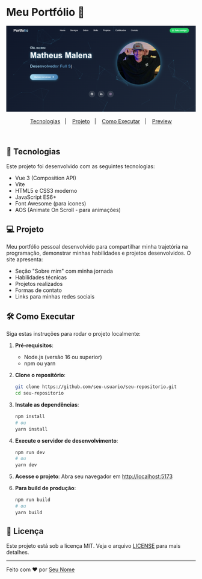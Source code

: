 # Meu Portfólio 🤙

![Tela Inicial](./src/assets/img/new-page.png)

<p align="center">
  <a href="#-tecnologias">Tecnologias</a>&nbsp;&nbsp;&nbsp;|&nbsp;&nbsp;&nbsp;
  <a href="#-projeto">Projeto</a>&nbsp;&nbsp;&nbsp;|&nbsp;&nbsp;&nbsp;
  <a href="#-como-executar">Como Executar</a>&nbsp;&nbsp;&nbsp;|&nbsp;&nbsp;&nbsp;
  <a href="#-preview">Preview</a>
</p>

<br>

## 🚀 Tecnologias

Este projeto foi desenvolvido com as seguintes tecnologias:

- Vue 3 (Composition API)
- Vite
- HTML5 e CSS3 moderno
- JavaScript ES6+
- Font Awesome (para ícones)
- AOS (Animate On Scroll - para animações)

## 💻 Projeto

Meu portfólio pessoal desenvolvido para compartilhar minha trajetória na programação, demonstrar minhas habilidades e projetos desenvolvidos. O site apresenta:

- Seção "Sobre mim" com minha jornada
- Habilidades técnicas
- Projetos realizados
- Formas de contato
- Links para minhas redes sociais

## 🛠️ Como Executar

Siga estas instruções para rodar o projeto localmente:

1. **Pré-requisitos**:
   - Node.js (versão 16 ou superior)
   - npm ou yarn

2. **Clone o repositório**:
   ```bash
   git clone https://github.com/seu-usuario/seu-repositorio.git
   cd seu-repositorio
   ```

3. **Instale as dependências**:
   ```bash
   npm install
   # ou
   yarn install
   ```

4. **Execute o servidor de desenvolvimento**:
   ```bash
   npm run dev
   # ou
   yarn dev
   ```

5. **Acesse o projeto**:
   Abra seu navegador em [http://localhost:5173](http://localhost:5173)

6. **Para build de produção**:
   ```bash
   npm run build
   # ou
   yarn build
   ```

## 📝 Licença

Este projeto está sob a licença MIT. Veja o arquivo [LICENSE](LICENSE) para mais detalhes.

---

Feito com ❤️ por [Seu Nome](https://github.com/seu-usuario)